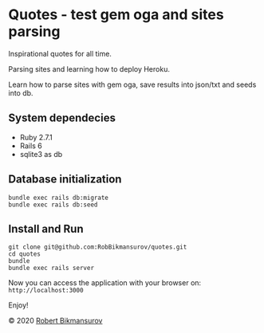 # Quotes - test gem oga and sites parsing

Inspirational quotes for all time.

Parsing sites and learning how to deploy Heroku.

Learn how to parse sites with gem oga, save results into json/txt and seeds into db.

## System dependecies

* Ruby 2.7.1
* Rails 6
* sqlite3 as db 

## Database initialization

```
bundle exec rails db:migrate
bundle exec rails db:seed
```

## Install and Run

```
git clone git@github.com:RobBikmansurov/quotes.git
cd quotes
bundle
bundle exec rails server
```

Now you can access the application with your browser on: `http://localhost:3000`

Enjoy!


&copy; 2020 [Robert Bikmansurov](https://bikmansurov.ru/)
